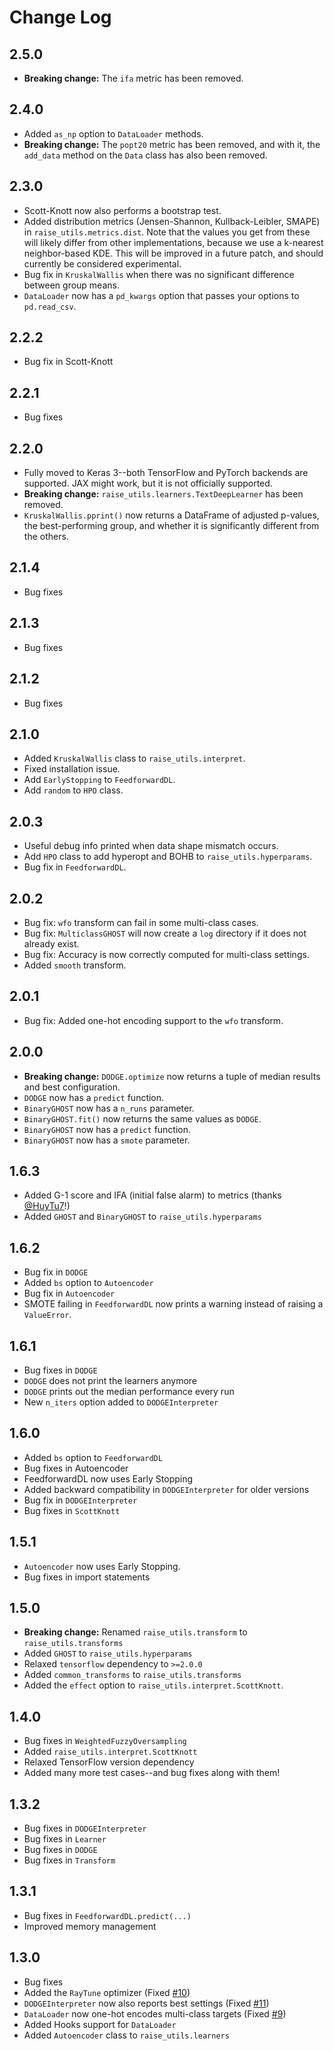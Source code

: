 # Change Log

## 2.5.0

* **Breaking change:** The `ifa` metric has been removed.

## 2.4.0

* Added `as_np` option to `DataLoader` methods.
* **Breaking change:** The `popt20` metric has been removed, and with it, the `add_data` method on the `Data` class has also been removed.

## 2.3.0

* Scott-Knott now also performs a bootstrap test.
* Added distribution metrics (Jensen-Shannon, Kullback-Leibler, SMAPE) in `raise_utils.metrics.dist`. Note that the values you get from these will likely differ from other implementations, because we use a k-nearest neighbor-based KDE. This will be improved in a future patch, and should currently be considered experimental.
* Bug fix in `KruskalWallis` when there was no significant difference between group means.
* `DataLoader` now has a `pd_kwargs` option that passes your options to `pd.read_csv`.

## 2.2.2

* Bug fix in Scott-Knott

## 2.2.1

* Bug fixes

## 2.2.0

* Fully moved to Keras 3--both TensorFlow and PyTorch backends are supported. JAX might work, but it is not officially
    supported.
* **Breaking change:** `raise_utils.learners.TextDeepLearner` has been removed.
* `KruskalWallis.pprint()` now returns a DataFrame of adjusted p-values, the best-performing group, and whether it is
    significantly different from the others.

## 2.1.4

* Bug fixes

## 2.1.3

* Bug fixes

## 2.1.2

* Bug fixes

## 2.1.0

* Added `KruskalWallis` class to `raise_utils.interpret`.
* Fixed installation issue.
* Add `EarlyStopping` to `FeedforwardDL`.
* Add `random` to `HPO` class.

## 2.0.3

* Useful debug info printed when data shape mismatch occurs.
* Add `HPO` class to add hyperopt and BOHB to `raise_utils.hyperparams`.
* Bug fix in `FeedforwardDL`.

## 2.0.2

* Bug fix: `wfo` transform can fail in some multi-class cases.
* Bug fix: `MulticlassGHOST` will now create a `log` directory if it does not already exist.
* Bug fix: Accuracy is now correctly computed for multi-class settings.
* Added `smooth` transform.

## 2.0.1

* Bug fix: Added one-hot encoding support to the `wfo` transform.

## 2.0.0

* **Breaking change:** `DODGE.optimize` now returns a tuple of median results and best configuration.
* `DODGE` now has a `predict` function.
* `BinaryGHOST` now has a `n_runs` parameter.
* `BinaryGHOST.fit()` now returns the same values as `DODGE`.
* `BinaryGHOST` now has a `predict` function.
* `BinaryGHOST` now has a `smote` parameter.

## 1.6.3

* Added G-1 score and IFA (initial false alarm) to metrics (thanks [@HuyTu7](https://github.com/HuyTu7)!)
* Added `GHOST` and `BinaryGHOST` to `raise_utils.hyperparams`

## 1.6.2

* Bug fix in `DODGE`
* Added `bs` option to `Autoencoder`
* Bug fix in `Autoencoder`
* SMOTE failing in `FeedforwardDL` now prints a warning instead of raising a `ValueError`.

## 1.6.1

* Bug fixes in `DODGE`
* `DODGE` does not print the learners anymore
* `DODGE` prints out the median performance every run
* New `n_iters` option added to `DODGEInterpreter`

## 1.6.0

* Added `bs` option to `FeedforwardDL`
* Bug fixes in Autoencoder
* FeedforwardDL now uses Early Stopping
* Added backward compatibility in `DODGEInterpreter` for older versions
* Bug fix in `DODGEInterpreter`
* Bug fixes in `ScottKnott`

## 1.5.1

* `Autoencoder` now uses Early Stopping.
* Bug fixes in import statements

## 1.5.0

* **Breaking change:** Renamed `raise_utils.transform` to `raise_utils.transforms`
* Added `GHOST` to `raise_utils.hyperparams`
* Relaxed `tensorflow` dependency to `>=2.0.0`
* Added `common_transforms` to `raise_utils.transforms`
* Added the `effect` option to `raise_utils.interpret.ScottKnott`.

## 1.4.0

* Bug fixes in `WeightedFuzzyOversampling`
* Added `raise_utils.interpret.ScottKnott`
* Relaxed TensorFlow version dependency
* Added many more test cases--and bug fixes along with them!

## 1.3.2

* Bug fixes in `DODGEInterpreter`
* Bug fixes in `Learner`
* Bug fixes in `DODGE`
* Bug fixes in `Transform`

## 1.3.1

* Bug fixes in `FeedforwardDL.predict(...)`
* Improved memory management

## 1.3.0

* Bug fixes
* Added the `RayTune` optimizer (Fixed [#10](https://github.com/yrahul3910/raise/issues/10))
* `DODGEInterpreter` now also reports best settings (Fixed [#11](https://github.com/yrahul3910/raise/issues/11))
* `DataLoader` now one-hot encodes multi-class targets (Fixed [#9](https://github.com/yrahul3910/raise/issues/9))
* Added Hooks support for `DataLoader`
* Added `Autoencoder` class to `raise_utils.learners`
